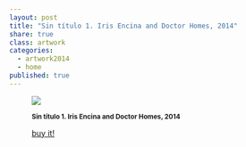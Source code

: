 ```yaml
---
layout: post
title: "Sin título 1. Iris Encina and Doctor Homes, 2014"
share: true
class: artwork
categories:
  - artwork2014
  - home
published: true
---
```


<figure class="text-center">
	<img src="http://www.artinpocket.cat/wp-content/uploads/2014/07/1-sin-titulo-1-iris-encina-drhomes-watermark.jpg">
	<figcaption>
		<p><small><strong>Sin título 1. Iris Encina and Doctor Homes, 2014</strong></small></p>
		<p><a href="http://www.artinpocket.cat/product/sin-titulo-1-iris-encina-and-doctor-homes-2014/" class="btn btn-primary btn-lg"><i class="fa fa-credit-card"></i> buy it!</a></p>
	</figcaption>
</figure>
